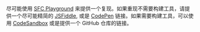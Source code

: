 尽可能使用 [SFC Playground](https://sfc.vuejs.org) 来提供一个复现。如果重现不需要构建工具，请提供一个尽可能精简的 [JSFiddle](https://jsfiddle.net/posva/km2qpwx7/), 或是 [CodePen](https://codepen.io/pen) 链接。如果需要构建工具，可以使用 [CodeSandbox](https://codesandbox.io/s/vue-next-s3bf7) 或是提供一个 GitHub 仓库的链接。
